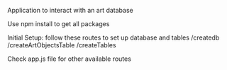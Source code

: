 Application to interact with an art database

Use npm install to get all packages

Initial Setup:
follow these routes to set up database and tables
/createdb
/createArtObjectsTable
/createTables

Check app.js file for other available routes